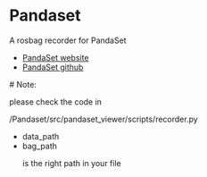# Pandaset
<p>A rosbag recorder for PandaSet</p>
  <ul>
    <li><a href = "https://pandaset.org/">PandaSet website</a>
    <li><a href = "https://github.com/scaleapi/pandaset-devkit?utm_campaign=website&utm_medium=email&utm_source=sendgrid.com&hsCtaTracking=398bb77b-edcd-44d6-9b05-ff79d27aba47%7C27b2a82a-fc29-45fb-baee-00ebc4ad2cf2">PandaSet github</a>
  </ul>
# Note:
  <p>please check the code in </p>
  <p>/Pandaset/src/pandaset_viewer/scripts/recorder.py</p>
    <ul>
      <li>data_path
      <li>bag_path
      <p>is the right path in your file</p>
    </ul>
